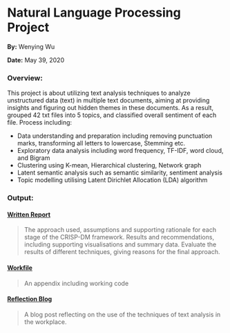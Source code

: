# Natural Language Processing Project

**By:** Wenying Wu

**Date:** May 39, 2020

### Overview:
This project is about utilizing text analysis techniques to analyze unstructured data (text) in multiple text documents, aiming at providing insights and figuring out hidden themes in these documents. As a result, grouped 42 txt files into 5 topics, and classified overall sentiment of each file. Process including:

- Data understanding and preparation including removing punctuation marks, transforming all letters to lowercase, Stemming etc.
- Exploratory data analysis including word frequency, TF-IDF, word cloud, and Bigram
- Clustering using K-mean, Hierarchical clustering, Network graph
- Latent semantic analysis such as semantic similarity, sentiment analysis
- Topic modelling utilising Latent Dirichlet Allocation (LDA) algorithm

### Output:
#### [Written Report](https://github.com/Wenying-Wu/Natural-Language-Processing-Project/blob/main/%20The%20Anatomy%20Of%20An%20Unknown%20Corpus.pdf)

> The approach used, assumptions and supporting rationale for each stage of the CRISP-DM framework. Results and recommendations, including supporting visualisations and summary data. Evaluate the results of different techniques, giving reasons for the final approach.

#### [Workfile](https://github.com/Wenying-Wu/Natural-Language-Processing-Project/blob/main/%20The%20Anatomy%20Of%20An%20Unknown%20Corpus.R)
> An appendix including working code

#### [Reflection Blog](https://github.com/Wenying-Wu/Natural-Language-Processing-Project/blob/main/The%20Use%20of%20Techniques%20of%20Text%20Analysis%20in%20the%20Workplace.md)

> A blog post reflecting on the use of the techniques of text analysis in the workplace. 